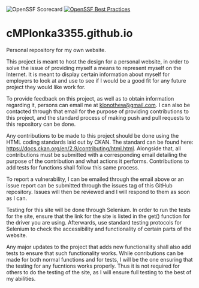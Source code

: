 ![OpenSSF Scorecard](https://api.scorecard.dev/projects/github.com/ossf/scorecard-action/badge)
[![OpenSSF Best Practices](https://www.bestpractices.dev/projects/10215/badge)](https://www.bestpractices.dev/projects/10215) 

# cMPlonka3355.github.io
Personal repository for my own website.

This project is meant to host the design for a personal website, in order to solve the issue of providing myself a means to represent myself on the Internet. It is meant to display certain information about myself for employers to look at and use to see if I would be a good fit for any future project they would like work for. 

To provide feedback on this project, as well as to obtain information regarding it, persons can email me at klonothew@gmail.com. I can also be contacted through that email for the purpose of providing contributions to this project, and the standard process of making push and pull requests to this repository can be done.

Any contributions to be made to this project should be done using the HTML coding standards laid out by CKAN. The standard can be found here: https://docs.ckan.org/en/2.9/contributing/html.html. Alongside that, all contributions must be submitted with a corresponding email detailing the purpose of the contribution and what actions it performs. Contributions to add tests for functions shall follow this same process.

To report a vulnerability, I can be emailed through the email above or an issue report can be submitted through the issues tag of this GitHub repository. Issues will then be reviewed and I will respond to them as soon as I can.

Testing for this site will be done through Selenium. In order to run the tests for the site, ensure that the link for the site is listed in the get() function for the driver you are using. Afterwards, use standard testing protocols for Selenium to check the accessibility and functionality of certain parts of the website.

Any major updates to the project that adds new functionality shall also add tests to ensure that such functionality works. While conributions can be made for both normal functions and for tests, I will be the one ensuring that the testing for any fucntions works properly. Thus it is not required for others to do the testing of the site, as I will ensure full testing to the best of my abilities.
